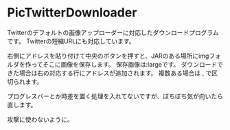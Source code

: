 PicTwitterDownloader
====================

Twitterのデフォルトの画像アップローダーに対応したダウンロードプログラムです。
Twitterの短縮URLにも対応しています。

右側にアドレスを貼り付けて中央のボタンを押すと、JARのある場所にimgフォルダを作ってそこに画像を保存します。
保存画像は:largeです。
ダウンロードできた場合は右の対応する行にアドレスが追加されます。
複数ある場合は , で区切られます。

プログレスバーとか時差を置く処理を入れてないですが、ぼちぼち気が向いたら直します。

攻撃に使わないように。
